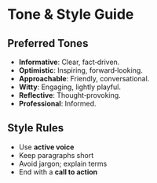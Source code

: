 # Tone & Style Guide

## Preferred Tones
- **Informative**: Clear, fact‑driven.
- **Optimistic**: Inspiring, forward‑looking.
- **Approachable**: Friendly, conversational.
- **Witty**: Engaging, lightly playful.
- **Reflective**: Thought‑provoking.
- **Professional**: Informed.

## Style Rules
- Use **active voice**
- Keep paragraphs short
- Avoid jargon; explain terms
- End with a **call to action**
